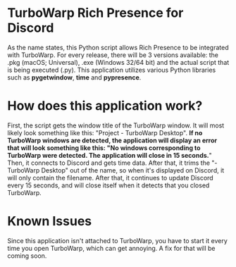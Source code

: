 # TurboWarp Rich Presence for Discord
As the name states, this Python script allows Rich Presence to be integrated with TurboWarp. For every release, there will be 3 versions available: the .pkg (macOS; Universal), .exe (Windows 32/64 bit) and the actual script that is being executed (.py).
This application utilizes various Python libraries such as **pygetwindow**, **time** and **pypresence**. 

# How does this application work?
First, the script gets the window title of the TurboWarp window. It will most likely look something like this: "Project - TurboWarp Desktop". **If no TurboWarp windows are detected, the application will display an error that will look something like this: "No windows corresponding to TurboWarp were detected. The application will close in 15 seconds.**"
Then, it connects to Discord and gets time data. After that, it trims the "- TurboWarp Desktop" out of the name, so when it's displayed on Discord, it will only contain the filename.
After that, it continues to update Discord every 15 seconds, and will close itself when it detects that you closed TurboWarp.

# Known Issues
Since this application isn't attached to TurboWarp, you have to start it every time you open TurboWarp, which can get annoying. A fix for that will be coming soon.
